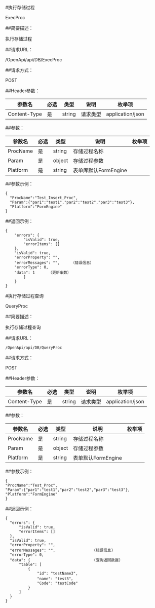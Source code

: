 #执行存储过程

ExecProc

##简要描述：

执行存储过程

##请求URL：

/OpenApi/api/DB/ExecProc

##请求方式：

POST

##Header参数：

  参数名 | 必选  | 类型  | 说明  | 枚举项  
 ------------ | ------------ | ------------ | ------------ | ------------
 Content-Type  |  是 | string  |  请求类型 | application/json

##参数：

  参数名 | 必选  | 类型  | 说明  | 枚举项  
 ------------ | ------------ | ------------ | ------------ | ------------
 ProcName  | 是  | string  | 存储过程名称  |
 Param  | 是  | object  | 存储过程参数  |
 Platform  | 是  | string  | 表单库默认FormEngine  |


##参数示例：

    {
      "ProcName":"Test_Insert_Proc",
      "Param":{"par1":"test1","par2":"test2","par3":"test3"},
      "Platform":"FormEngine"
    }


##返回示例：

    {
        "errors": {
            "isValid": true,
            "errorItems": []
        },
        "isValid": true,
        "errorProperty": "",
        "errorMessages": "",     （错误信息）
        "errorType": 0,
        "data": 1      （更新条数）
            ]
        }
    }










#执行存储过程查询

QueryProc

##简要描述：

执行存储过程查询

##请求URL：

    /OpenApi/api/DB/QueryProc

##请求方式：

POST

##Header参数：

  参数名 | 必选  | 类型  | 说明  | 枚举项  |
 ------------ | ------------ | ------------ | ------------ | ------------
 Content-Type  |  是 | string  |  请求类型 | application/json

##参数：

  参数名 | 必选  | 类型  | 说明  | 枚举项  |
 ------------ | ------------ | ------------ | ------------ | ------------
 ProcName  | 是  | string  | 存储过程名称  |
 Param  | 是  | object  | 存储过程参数  |
 Platform  | 是  | string  | 表单默认FormEngine  |

##参数示例：

    {
    "ProcName":"Test_Proc",
    "Param":{"par1":"test1","par2":"test2","par3":"test3"},
    "Platform":"FormEngine"
    }



##返回示例：

    {
      "errors": {
          "isValid": true,
          "errorItems": []
      },
      "isValid": true,
      "errorProperty": "",
      "errorMessages": "",                 (错误信息)
      "errorType": 0,
      "data": {                            (查询返回数据)
          "table": [
              {
                  "id": "testName3",
                  "name": "test3"，
                  "Code": "testCode"
              }
          ]
      }
    }
